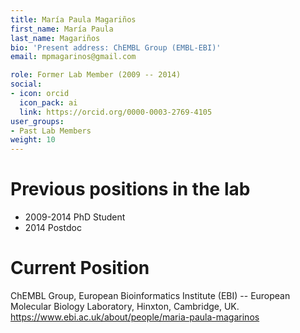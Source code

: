 ```yaml
---
title: María Paula Magariños 
first_name: María Paula 
last_name: Magariños 
bio: 'Present address: ChEMBL Group (EMBL-EBI)'
email: mpmagarinos@gmail.com

role: Former Lab Member (2009 -- 2014)
social:
- icon: orcid
  icon_pack: ai
  link: https://orcid.org/0000-0003-2769-4105
user_groups:
- Past Lab Members
weight: 10
---
```


# Previous positions in the lab

 * 2009-2014 PhD Student
 * 2014 Postdoc

# Current Position

ChEMBL Group, European Bioinformatics Institute (EBI) -- European Molecular
Biology Laboratory, Hinxton, Cambridge, UK.
https://www.ebi.ac.uk/about/people/maria-paula-magarinos

